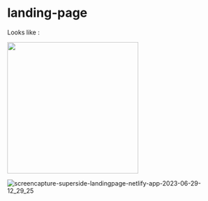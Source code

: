 # landing-page
Looks like :

<img src="https://github.com/adityaa-more/landing-page/assets/99107694/43a821de-5017-4a08-b863-cbf72276dc8d" width='300' >

![screencapture-superside-landingpage-netlify-app-2023-06-29-12_29_25](https://github.com/adityaa-more/landing-page/assets/99107694/8951123c-3983-4b33-8b49-59301b06f6a1)
